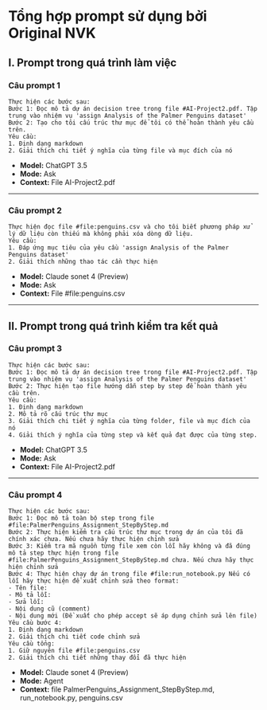 # Tổng hợp prompt sử dụng bởi Original NVK

## I. Prompt trong quá trình làm việc

### Câu prompt 1

```
Thực hiện các bước sau:
Bước 1: Đọc mô tả dự án decision tree trong file #AI-Project2.pdf. Tập trung vào nhiệm vụ 'assign Analysis of the Palmer Penguins dataset'
Bước 2: Tạo cho tôi cấu trúc thư mục để tôi có thể hoàn thành yêu cầu trên.
Yêu cầu:    
1. Định dạng markdown
2. Giải thích chi tiết ý nghĩa của từng file và mục đích của nó
```

- **Model:** ChatGPT 3.5
- **Mode:** Ask
- **Context:** File AI-Project2.pdf

---

### Câu prompt 2

```
Thực hiện đọc file #file:penguins.csv và cho tôi biết phương pháp xử lý dữ liệu còn thiếu mà không phải xóa dòng dữ liệu.
Yêu cầu:
1. Đáp ứng mục tiêu của yêu cầu 'assign Analysis of the Palmer Penguins dataset'
2. Giải thích những thao tác cần thực hiện
```

- **Model:** Claude sonet 4 (Preview)
- **Mode:** Ask
- **Context:** File #file:penguins.csv

---

## II. Prompt trong quá trình kiểm tra kết quả

### Câu prompt 3

```
Thực hiện các bước sau:
Bước 1: Đọc mô tả dự án decision tree trong file #AI-Project2.pdf. Tập trung vào nhiệm vụ 'assign Analysis of the Palmer Penguins dataset'
Bước 2: Thực hiện tạo file hướng dẫn step by step để hoàn thành yêu cầu trên.
Yêu cầu:
1. Định dạng markdown
2. Mô tả rõ cấu trúc thư mục
3. Giải thích chi tiết ý nghĩa của từng folder, file và mục đích của nó
4. Giải thích ý nghĩa của từng step và kết quả đạt được của từng step.
```

- **Model:** ChatGPT 3.5
- **Mode:** Ask
- **Context:** File AI-Project2.pdf

---

### Câu prompt 4

```
Thực hiện các bước sau:
Bước 1: Đọc mô tả toàn bộ step trong file #file:PalmerPenguins_Assignment_StepByStep.md
Bước 2: Thực hiện kiểm tra cấu trúc thư mục trong dự án của tôi đã chính xác chưa. Nếu chưa hãy thực hiện chỉnh sửa
Bước 3: Kiểm tra mã nguồn từng file xem còn lỗi hãy không và đã đúng mô tả step thực hiện trong file #file:PalmerPenguins_Assignment_StepByStep.md chưa. Nếu chưa hãy thực hiện chỉnh sửa
Bước 4: Thực hiện chạy dự án trong file #file:run_notebook.py Nếu có lỗi hãy thực hiện đề xuất chỉnh sửa theo format:
- Tên file:
- Mô tả lỗi:
- Sửa lỗi:
- Nội dung cũ (comment)
- Nội dung mới (Đề xuất cho phép accept sẽ áp dụng chỉnh sửa lên file)
Yêu cầu bước 4:
1. Định dạng markdown
2. Giải thích chi tiết code chỉnh sửa
Yêu cầu tổng:
1. Giữ nguyên file #file:penguins.csv
2. Giải thích chi tiết những thay đổi đã thực hiện
```

- **Model:** Claude sonet 4 (Preview)
- **Mode:** Agent
- **Context:** file PalmerPenguins_Assignment_StepByStep.md, run_notebook.py, penguins.csv
